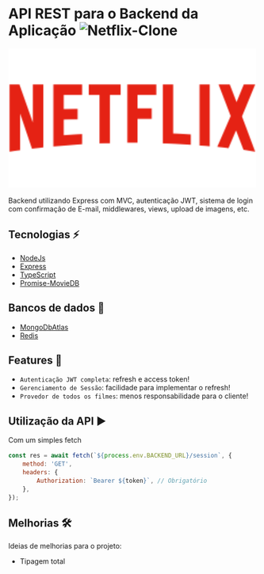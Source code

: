 # API REST para o Backend da Aplicação ![Netflix-Clone](https://netflix-clone-vinir07.vercel.app/)

<img src="https://github.com/ViniR07/netflix-clone/blob/master/src/assets/netflix-logo.svg" width="500px" />

Backend utilizando Express com MVC, autenticação JWT, sistema de login com confirmação de E-mail, middlewares, views, upload de imagens, etc.

<!-- ## Confira 🔦

![gif-apresentacao](https://user-images.githubusercontent.com/92659173/156058722-46fad6b8-1803-4f29-8b6b-7a90414db900.gif)
![perfis](https://user-images.githubusercontent.com/92659173/156057034-277438a0-d2fe-4abc-81f1-13d40426100f.png)
![netflix-clone-1](https://user-images.githubusercontent.com/92659173/156057029-d245b3ab-c249-4610-99b8-21f91757c0fc.png)
![netflix-clone-2](https://user-images.githubusercontent.com/92659173/156057026-a8e6e95d-7656-48c7-870e-648dd6a31fe0.png) -->

## Tecnologias ⚡

-   [NodeJs](https://nodejs.org/en/)
-   [Express](https://expressjs.com/pt-br/)
-   [TypeScript](https://www.typescriptlang.org)
-   [Promise-MovieDB](https://www.npmjs.com/package/moviedb-promise)

## Bancos de dados 💾

-   [MongoDbAtlas](https://www.mongodb.com/cloud/atlas/lp/try2)
-   [Redis](https://redis.io)

## Features :hammer:

-   `Autenticação JWT completa`: refresh e access token!
-   `Gerenciamento de Sessão`: facilidade para implementar o refresh!
-   `Provedor de todos os filmes`: menos responsabilidade para o cliente!

## Utilização da API :arrow_forward:

Com um simples fetch

```javascript
const res = await fetch(`${process.env.BACKEND_URL}/session`, {
	method: 'GET',
	headers: {
		Authorization: `Bearer ${token}`, // Obrigatório
	},
});
```

## Melhorias 🛠

Ideias de melhorias para o projeto:

-   Tipagem total
